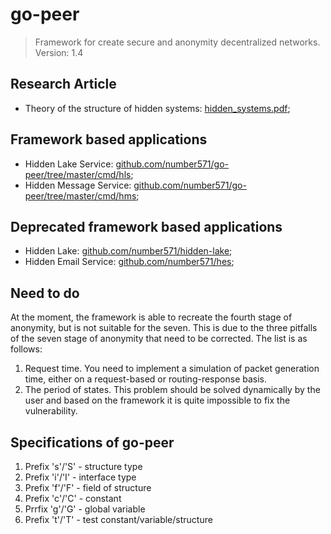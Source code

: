 # go-peer

> Framework for create secure and anonymity decentralized networks. Version: 1.4

## Research Article
* Theory of the structure of hidden systems: [hidden_systems.pdf](https://github.com/Number571/go-peer/blob/master/hidden_systems.pdf "TSHS");

## Framework based applications
* Hidden Lake Service: [github.com/number571/go-peer/tree/master/cmd/hls](https://github.com/number571/go-peer/tree/master/cmd/hls "HLS");
* Hidden Message Service: [github.com/number571/go-peer/tree/master/cmd/hms](https://github.com/number571/go-peer/tree/master/cmd/hms "HMS");

## Deprecated framework based applications
* Hidden Lake: [github.com/number571/hidden-lake](https://github.com/number571/hidden-lake "HL");
* Hidden Email Service: [github.com/number571/hes](https://github.com/number571/hes "HES");

## Need to do

At the moment, the framework is able to recreate the fourth stage of anonymity, but is not suitable for the seven. This is due to the three pitfalls of the seven stage of anonymity that need to be corrected. The list is as follows:
1. Request time. You need to implement a simulation of packet generation time, either on a request-based or routing-response basis.
2. The period of states. This problem should be solved dynamically by the user and based on the framework it is quite impossible to fix the vulnerability.

## Specifications of go-peer

1. Prefix 's'/'S' - structure type
2. Prefix 'i'/'I' - interface type
3. Prefix 'f'/'F' - field of structure
4. Prefix 'c'/'C' - constant
5. Prrfix 'g'/'G' - global variable
6. Prefix 't'/'T' - test constant/variable/structure
